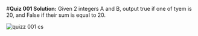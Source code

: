 #**Quiz 001 Solution:**
Given 2 integers A and B, output true if one of tyem is 20, and False if their sum is equal to 20.

![quizz 001 cs](https://user-images.githubusercontent.com/89052189/136110571-73c6a24a-e49d-4190-8d75-bd8015db464c.PNG)
